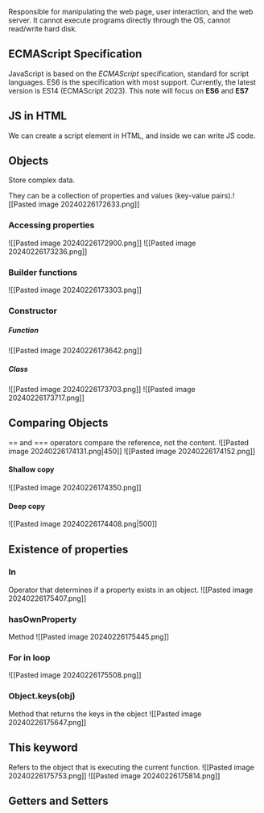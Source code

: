 Responsible for manipulating the web page, user interaction, and the web server.
It cannot execute programs directly through the OS, cannot read/write hard disk.

## ECMAScript Specification
JavaScript is based on the *ECMAScript* specification, standard for script languages.
ES6 is the specification with most support.
Currently, the latest version is ES14 (ECMAScript 2023). This note will focus on **ES6** and **ES7**

## JS in HTML
We can create a script element in HTML, and inside we can write JS code.

## Objects
Store complex data.

They can be a collection of properties and values (key-value pairs).![[Pasted image 20240226172633.png]]
### Accessing properties
![[Pasted image 20240226172900.png]]
![[Pasted image 20240226173236.png]]
### Builder functions
![[Pasted image 20240226173303.png]]
### Constructor
##### Function
![[Pasted image 20240226173642.png]]
##### Class
![[Pasted image 20240226173703.png]]
![[Pasted image 20240226173717.png]]
## Comparing Objects
== and === operators compare the reference, not the content.
![[Pasted image 20240226174131.png|450]]
![[Pasted image 20240226174152.png]]
#### Shallow copy
![[Pasted image 20240226174350.png]]
#### Deep copy
![[Pasted image 20240226174408.png|500]]

## Existence of properties
### In
Operator that determines if a property exists in an object.
![[Pasted image 20240226175407.png]]
### hasOwnProperty
Method
![[Pasted image 20240226175445.png]]
### For in loop
![[Pasted image 20240226175508.png]]
### Object.keys(obj)
Method that returns the keys in the object
![[Pasted image 20240226175647.png]]

## This keyword
Refers to the object that is executing the current function.
![[Pasted image 20240226175753.png]]
![[Pasted image 20240226175814.png]]

## Getters and Setters